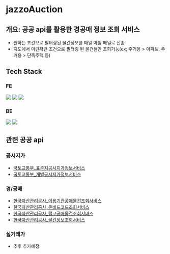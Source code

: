 # jazzoAuction

## 개요: 공공 api를 활용한 경공매 정보 조회 서비스
- 원하는 조건으로 필터링된 물건정보를 매일 아침 메일로 전송
- 지도에서 이런저런 조건으로 필터링 된 물건들만 조회가능(ex; 주거용 > 아파트, 주거용 > 단독주택 등)
  <br>

## Tech Stack 
### FE
<img src="https://img.shields.io/badge/JAVASCRIPT-F7DF1E?style=flat-square&logo=javascript&logoColor=white"/> <img src="https://img.shields.io/badge/TYPESCRIPT-3178C6?style=flat-square&logo=typescript&logoColor=white"/> <img src="https://img.shields.io/badge/REACT-61DAFB?style=flat-square&logo=react&logoColor=white"/>
### BE
<img src="https://img.shields.io/badge/PYTHON-4B8BBE?style=flat-square&logo=python&logoColor=white"/> <img src="https://img.shields.io/badge/FASTAPI-009485?style=flat-square&logo=fastapi&logoColor=white"/> 

## 관련 공공 api
### 공시지가

- <a href="https://www.data.go.kr/tcs/dss/selectApiDataDetailView.do?publicDataPk=15058796" target="_blank">국토교통부\_표준지공시지가정보서비스</a>
- <a href="https://www.data.go.kr/tcs/dss/selectApiDataDetailView.do?publicDataPk=15059127" target="_blank">국토교통부\_개별공시지가정보서비스</a>

### 경/공매

- <a href="https://www.data.go.kr/tcs/dss/selectApiDataDetailView.do?publicDataPk=15000849" target="_blank">한국자산관리공사\_이용기관공매물건조회서비스</a>
- <a href="https://www.data.go.kr/tcs/dss/selectApiDataDetailView.do?publicDataPk=15000920" target="_blank">한국자산관리공사\_온비드코드조회서비스</a>
- <a href="https://www.data.go.kr/tcs/dss/selectApiDataDetailView.do?publicDataPk=15000851" target="_blank">한국자산관리공사\_캠코공매물건조회서비스</a>
- <a href="https://www.data.go.kr/tcs/dss/selectApiDataDetailView.do?publicDataPk=15000837" target="_blank">한국자산관리공사\_물건정보조회서비스</a>

### 실거래가

- 추후 추가예정
